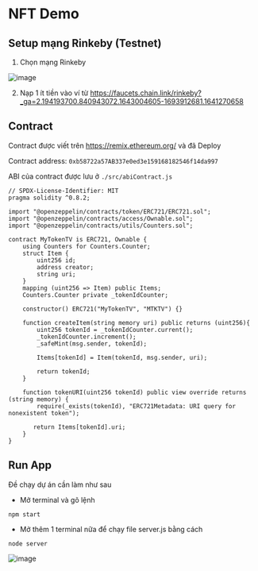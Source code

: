 # NFT Demo

## Setup mạng Rinkeby (Testnet)
1. Chọn mạng Rinkeby

![image](https://user-images.githubusercontent.com/68543789/150730786-73c38b9b-6b21-4668-ba19-eadc66d917f2.png)

2. Nạp 1 ít tiền vào ví từ https://faucets.chain.link/rinkeby?_ga=2.194193700.840943072.1643004605-1693912681.1641270658


## Contract

Contract được viết trên https://remix.ethereum.org/ và đã Deploy


Contract address: `0xb58722a57AB337e0ed3e159168182546f14da997`

ABI của contract được lưu ở `./src/abiContract.js`

```
// SPDX-License-Identifier: MIT
pragma solidity ^0.8.2;

import "@openzeppelin/contracts/token/ERC721/ERC721.sol";
import "@openzeppelin/contracts/access/Ownable.sol";
import "@openzeppelin/contracts/utils/Counters.sol";

contract MyTokenTV is ERC721, Ownable {
    using Counters for Counters.Counter;
    struct Item {
        uint256 id;
        address creator;
        string uri;
    }
    mapping (uint256 => Item) public Items;
    Counters.Counter private _tokenIdCounter;

    constructor() ERC721("MyTokenTV", "MTKTV") {}

    function createItem(string memory uri) public returns (uint256){
        uint256 tokenId = _tokenIdCounter.current();
        _tokenIdCounter.increment();
        _safeMint(msg.sender, tokenId);

        Items[tokenId] = Item(tokenId, msg.sender, uri);

        return tokenId;
    }

    function tokenURI(uint256 tokenId) public view override returns (string memory) {
        require(_exists(tokenId), "ERC721Metadata: URI query for nonexistent token");

       return Items[tokenId].uri;
    }
}
```



## Run App

Đề chạy dự án cần làm như sau
- Mở terminal và gõ lệnh

`npm start` 

- Mở thêm 1 terminal nữa để chạy file server.js bằng cách

`node server`

![image](https://user-images.githubusercontent.com/68543789/150733579-7f89c575-87bf-4df2-b885-3b6a06ea9675.png)

